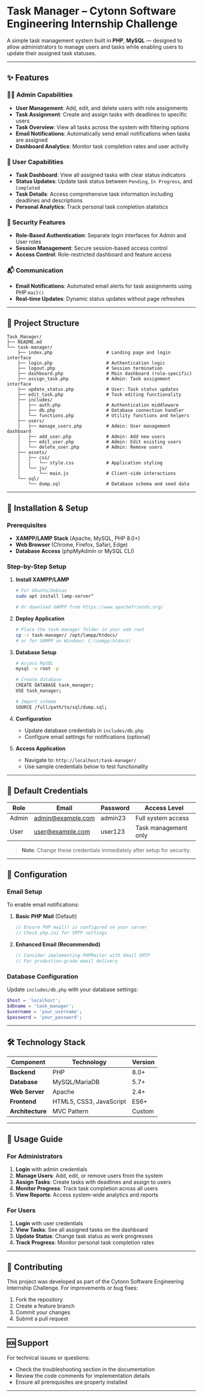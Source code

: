# Task Manager – Cytonn Software Engineering Internship Challenge

A simple task management system built in **PHP**, **MySQL** — designed to allow administrators to manage users and tasks while enabling users to update their assigned task statuses.

---

## ✨ Features

### 👨‍💼 Admin Capabilities
- **User Management**: Add, edit, and delete users with role assignments
- **Task Assignment**: Create and assign tasks with deadlines to specific users
- **Task Overview**: View all tasks across the system with filtering options
- **Email Notifications**: Automatically send email notifications when tasks are assigned
- **Dashboard Analytics**: Monitor task completion rates and user activity

### 👤 User Capabilities
- **Task Dashboard**: View all assigned tasks with clear status indicators
- **Status Updates**: Update task status between `Pending`, `In Progress`, and `Completed`
- **Task Details**: Access comprehensive task information including deadlines and descriptions
- **Personal Analytics**: Track personal task completion statistics

### 🔐 Security Features
- **Role-Based Authentication**: Separate login interfaces for Admin and User roles
- **Session Management**: Secure session-based access control
- **Access Control**: Role-restricted dashboard and feature access

### 📬 Communication
- **Email Notifications**: Automated email alerts for task assignments using PHP `mail()`
- **Real-time Updates**: Dynamic status updates without page refreshes

---

## 📁 Project Structure

```
Task_Manager/
├── README.md
└── task-manager/
    ├── index.php                    # Landing page and login interface
    ├── login.php                    # Authentication logic
    ├── logout.php                   # Session termination
    ├── dashboard.php                # Main dashboard (role-specific)
    ├── assign_task.php              # Admin: Task assignment interface
    ├── update_status.php            # User: Task status updates
    ├── edit_task.php                # Task editing functionality
    ├── includes/
    │   ├── auth.php                 # Authentication middleware
    │   ├── db.php                   # Database connection handler
    │   └── functions.php            # Utility functions and helpers
    ├── users/
    │   ├── manage_users.php         # Admin: User management dashboard
    │   ├── add_user.php             # Admin: Add new users
    │   ├── edit_user.php            # Admin: Edit existing users
    │   └── delete_user.php          # Admin: Remove users
    ├── assets/
    │   ├── css/
    │   │   └── style.css            # Application styling
    │   └── js/
    │       └── main.js              # Client-side interactions
    └── sql/
        └── dump.sql                 # Database schema and seed data
```

---

## 🚀 Installation & Setup

### Prerequisites
- **XAMPP/LAMP Stack** (Apache, MySQL, PHP 8.0+)
- **Web Browser** (Chrome, Firefox, Safari, Edge)
- **Database Access** (phpMyAdmin or MySQL CLI)

### Step-by-Step Setup

1. **Install XAMPP/LAMP**
   ```bash
   # For Ubuntu/Debian
   sudo apt install lamp-server^
   
   # Or download XAMPP from https://www.apachefriends.org/
   ```

2. **Deploy Application**
   ```bash
   # Place the task-manager folder in your web root
   cp -r task-manager/ /opt/lampp/htdocs/
   # or for XAMPP on Windows: C:\xampp\htdocs\
   ```

3. **Database Setup**
   ```bash
   # Access MySQL
   mysql -u root -p
   
   # Create database
   CREATE DATABASE task_manager;
   USE task_manager;
   
   # Import schema
   SOURCE /full/path/to/sql/dump.sql;
   ```

4. **Configuration**
   - Update database credentials in `includes/db.php`
   - Configure email settings for notifications (optional)

5. **Access Application**
   - Navigate to: `http://localhost/task-manager/`
   - Use sample credentials below to test functionality

---

## 👥 Default Credentials

| Role  | Email                 | Password    | Access Level        |
|-------|-----------------------|-------------|---------------------|
| Admin | admin@example.com     | admin23 | Full system access  |
| User  | user@example.com      | user123 | Task management only |

> **Note**: Change these credentials immediately after setup for security.

---

## 🔧 Configuration

### Email Setup
To enable email notifications:

1. **Basic PHP Mail** (Default)
   ```php
   // Ensure PHP mail() is configured on your server
   // Check php.ini for SMTP settings
   ```

2. **Enhanced Email (Recommended)**
   ```php
   // Consider implementing PHPMailer with Gmail SMTP
   // For production-grade email delivery
   ```

### Database Configuration
Update `includes/db.php` with your database settings:
```php
$host = 'localhost';
$dbname = 'task_manager';
$username = 'your_username';
$password = 'your_password';
```

---

## 🛠 Technology Stack

| Component | Technology | Version |
|-----------|------------|---------|
| **Backend** | PHP | 8.0+ |
| **Database** | MySQL/MariaDB | 5.7+ |
| **Web Server** | Apache | 2.4+ |
| **Frontend** | HTML5, CSS3, JavaScript | ES6+ |
| **Architecture** | MVC Pattern | Custom |

---

## 📱 Usage Guide

### For Administrators
1. **Login** with admin credentials
2. **Manage Users**: Add, edit, or remove users from the system
3. **Assign Tasks**: Create tasks with deadlines and assign to users
4. **Monitor Progress**: Track task completion across all users
5. **View Reports**: Access system-wide analytics and reports

### For Users
1. **Login** with user credentials
2. **View Tasks**: See all assigned tasks on the dashboard
3. **Update Status**: Change task status as work progresses
4. **Track Progress**: Monitor personal task completion rates

---


## 🤝 Contributing

This project was developed as part of the Cytonn Software Engineering Internship Challenge. For improvements or bug fixes:

1. Fork the repository
2. Create a feature branch
3. Commit your changes
4. Submit a pull request

---

## 🆘 Support

For technical issues or questions:
- Check the troubleshooting section in the documentation
- Review the code comments for implementation details
- Ensure all prerequisites are properly installed

---

